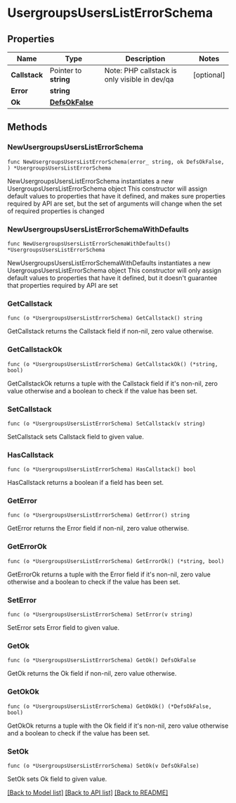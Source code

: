# UsergroupsUsersListErrorSchema

## Properties

Name | Type | Description | Notes
------------ | ------------- | ------------- | -------------
**Callstack** | Pointer to **string** | Note: PHP callstack is only visible in dev/qa | [optional] 
**Error** | **string** |  | 
**Ok** | [**DefsOkFalse**](DefsOkFalse.md) |  | 

## Methods

### NewUsergroupsUsersListErrorSchema

`func NewUsergroupsUsersListErrorSchema(error_ string, ok DefsOkFalse, ) *UsergroupsUsersListErrorSchema`

NewUsergroupsUsersListErrorSchema instantiates a new UsergroupsUsersListErrorSchema object
This constructor will assign default values to properties that have it defined,
and makes sure properties required by API are set, but the set of arguments
will change when the set of required properties is changed

### NewUsergroupsUsersListErrorSchemaWithDefaults

`func NewUsergroupsUsersListErrorSchemaWithDefaults() *UsergroupsUsersListErrorSchema`

NewUsergroupsUsersListErrorSchemaWithDefaults instantiates a new UsergroupsUsersListErrorSchema object
This constructor will only assign default values to properties that have it defined,
but it doesn't guarantee that properties required by API are set

### GetCallstack

`func (o *UsergroupsUsersListErrorSchema) GetCallstack() string`

GetCallstack returns the Callstack field if non-nil, zero value otherwise.

### GetCallstackOk

`func (o *UsergroupsUsersListErrorSchema) GetCallstackOk() (*string, bool)`

GetCallstackOk returns a tuple with the Callstack field if it's non-nil, zero value otherwise
and a boolean to check if the value has been set.

### SetCallstack

`func (o *UsergroupsUsersListErrorSchema) SetCallstack(v string)`

SetCallstack sets Callstack field to given value.

### HasCallstack

`func (o *UsergroupsUsersListErrorSchema) HasCallstack() bool`

HasCallstack returns a boolean if a field has been set.

### GetError

`func (o *UsergroupsUsersListErrorSchema) GetError() string`

GetError returns the Error field if non-nil, zero value otherwise.

### GetErrorOk

`func (o *UsergroupsUsersListErrorSchema) GetErrorOk() (*string, bool)`

GetErrorOk returns a tuple with the Error field if it's non-nil, zero value otherwise
and a boolean to check if the value has been set.

### SetError

`func (o *UsergroupsUsersListErrorSchema) SetError(v string)`

SetError sets Error field to given value.


### GetOk

`func (o *UsergroupsUsersListErrorSchema) GetOk() DefsOkFalse`

GetOk returns the Ok field if non-nil, zero value otherwise.

### GetOkOk

`func (o *UsergroupsUsersListErrorSchema) GetOkOk() (*DefsOkFalse, bool)`

GetOkOk returns a tuple with the Ok field if it's non-nil, zero value otherwise
and a boolean to check if the value has been set.

### SetOk

`func (o *UsergroupsUsersListErrorSchema) SetOk(v DefsOkFalse)`

SetOk sets Ok field to given value.



[[Back to Model list]](../README.md#documentation-for-models) [[Back to API list]](../README.md#documentation-for-api-endpoints) [[Back to README]](../README.md)


